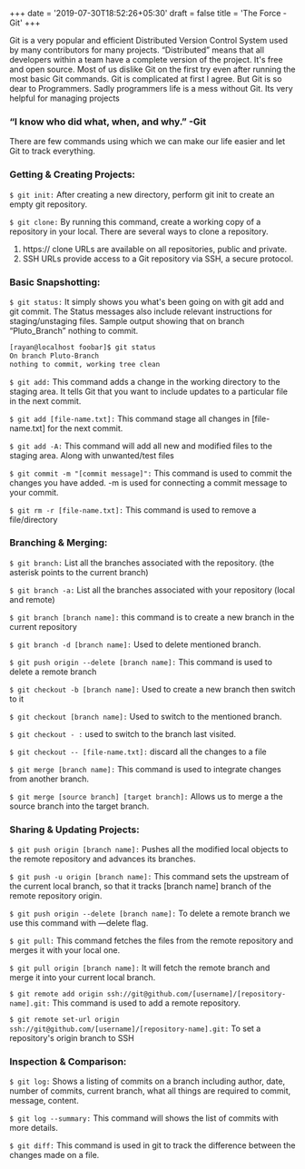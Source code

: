 +++
date = '2019-07-30T18:52:26+05:30'
draft = false
title = 'The Force - Git'
+++

Git is a very popular and efficient Distributed Version Control System used by many contributors for many projects. “Distributed” means that all developers within a team have a complete version of the project. It's free and open source. Most of us dislike Git on the first try even after running the most basic Git commands. Git is complicated at first I agree. But Git is so dear to Programmers.
Sadly programmers life is a mess without Git. Its very helpful for managing projects

### “I know who did what, when, and why.” -Git

There are few commands using which we can make our life easier and let Git to track everything.

### Getting & Creating Projects:

`$ git init:` After creating a new directory, perform git init to create an empty git repository. 

`$ git clone:` By running this command, create a working copy of a repository in your local. There are several ways to clone a repository.
1. https:// clone URLs are available on all repositories, public and private. 
2. SSH URLs provide access to a Git repository via SSH, a secure protocol.

### Basic Snapshotting:

`$ git status:` It simply shows you what's been going on with git add and git commit. The Status messages also include relevant instructions for staging/unstaging files. Sample output showing that on branch “Pluto_Branch” nothing to commit.
```bash
[rayan@localhost foobar]$ git status
On branch Pluto-Branch
nothing to commit, working tree clean
```

`$ git add:` This command adds a change in the working directory to the staging area. It tells Git that you want to include updates to a particular file in the next commit.

`$ git add [file-name.txt]:` This command stage all changes in [file-name.txt] for the next commit.

`$ git add -A:` This command will add all new and modified files to the staging area. Along with unwanted/test files

`$ git commit -m "[commit message]":` This command is used to commit the changes you have added. -m is used for connecting a commit message to your commit.

`$ git rm -r [file-name.txt]:` This command is used to remove a file/directory

### Branching & Merging:

`$ git branch:` List all the branches associated with the repository. (the asterisk points to the current branch)

`$ git branch -a:` List all the branches associated with your repository (local and remote)

`$ git branch [branch name]:` this command is to create a new branch in the current repository

`$ git branch -d [branch name]:` Used to delete mentioned branch.

`$ git push origin --delete [branch name]:` This command is used to delete a remote branch

`$ git checkout -b [branch name]:` Used to create a new branch then switch to it

`$ git checkout [branch name]:` Used to switch to the mentioned branch.

`$ git checkout - :` used to switch to the branch last visited.

`$ git checkout -- [file-name.txt]:` discard all the changes to a file

`$ git merge [branch name]:` This command is used to integrate changes from another branch.

`$ git merge [source branch] [target branch]:` Allows us to merge a the source branch into the target branch.

### Sharing & Updating Projects:

`$ git push origin [branch name]:` Pushes all the modified local objects to the remote repository and advances its branches.

`$ git push -u origin [branch name]:` This command  sets the upstream of the current local branch, so that it tracks [branch name] branch of the remote repository origin.

`$ git push origin --delete [branch name]:` To delete a remote branch we use this command with —delete flag.

`$ git pull:` This command fetches the files from the remote repository and merges it with your local one.

`$ git pull origin [branch name]:` It will fetch the remote branch and merge it into your current local branch.

`$ git remote add origin ssh://git@github.com/[username]/[repository-name].git:` This command is used to add a remote repository.

`$ git remote set-url origin ssh://git@github.com/[username]/[repository-name].git:` To set a repository's origin branch to SSH

### Inspection & Comparison:

`$ git log:` Shows a listing of commits on a branch including author, date, number of commits, current branch, what all things are required to commit, message, content.

`$ git log --summary:` This command will shows the list of commits with more details.

`$ git diff:` This command is used in git to track the difference between the changes made on a file.

